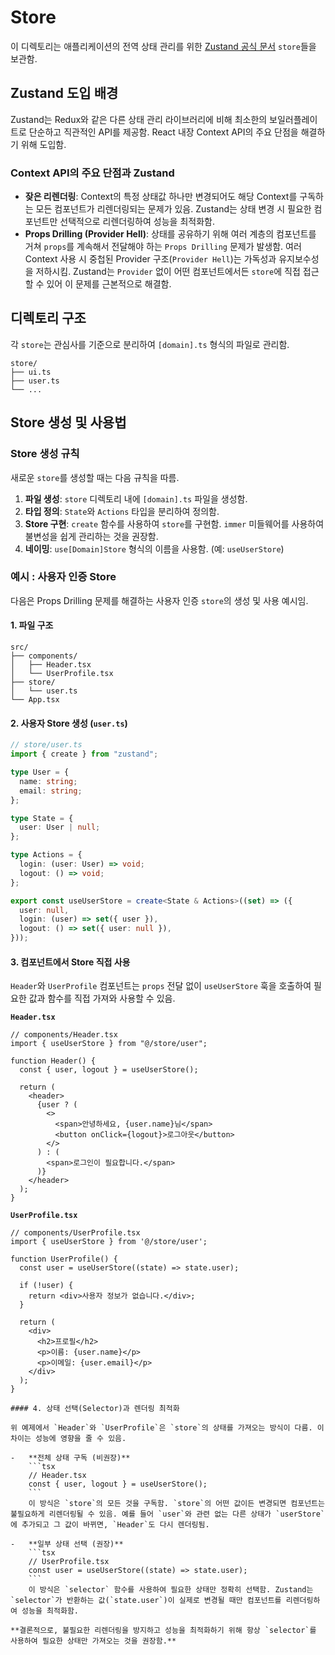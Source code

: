 # Store

이 디렉토리는 애플리케이션의 전역 상태 관리를 위한 [Zustand 공식 문서](https://docs.pmnd.rs/zustand/getting-started/introduction) `store`들을 보관함.

## Zustand 도입 배경

Zustand는 Redux와 같은 다른 상태 관리 라이브러리에 비해 최소한의 보일러플레이트로 단순하고 직관적인 API를 제공함. React 내장 Context API의 주요 단점을 해결하기 위해 도입함.

### Context API의 주요 단점과 Zustand

- **잦은 리렌더링**: Context의 특정 상태값 하나만 변경되어도 해당 Context를 구독하는 모든 컴포넌트가 리렌더링되는 문제가 있음. Zustand는 상태 변경 시 필요한 컴포넌트만 선택적으로 리렌더링하여 성능을 최적화함.
- **Props Drilling (Provider Hell)**: 상태를 공유하기 위해 여러 계층의 컴포넌트를 거쳐 `props`를 계속해서 전달해야 하는 `Props Drilling` 문제가 발생함. 여러 Context 사용 시 중첩된 Provider 구조(`Provider Hell`)는 가독성과 유지보수성을 저하시킴. Zustand는 `Provider` 없이 어떤 컴포넌트에서든 `store`에 직접 접근할 수 있어 이 문제를 근본적으로 해결함.

## 디렉토리 구조

각 `store`는 관심사를 기준으로 분리하여 `[domain].ts` 형식의 파일로 관리함.

```
store/
├── ui.ts
├── user.ts
└── ...
```

## Store 생성 및 사용법

### Store 생성 규칙

새로운 `store`를 생성할 때는 다음 규칙을 따름.

1.  **파일 생성**: `store` 디렉토리 내에 `[domain].ts` 파일을 생성함.
2.  **타입 정의**: `State`와 `Actions` 타입을 분리하여 정의함.
3.  **Store 구현**: `create` 함수를 사용하여 `store`를 구현함. `immer` 미들웨어를 사용하여 불변성을 쉽게 관리하는 것을 권장함.
4.  **네이밍**: `use[Domain]Store` 형식의 이름을 사용함. (예: `useUserStore`)

### 예시 : 사용자 인증 Store

다음은 Props Drilling 문제를 해결하는 사용자 인증 `store`의 생성 및 사용 예시임.

#### 1. 파일 구조

```
src/
├── components/
│   ├── Header.tsx
│   └── UserProfile.tsx
├── store/
│   └── user.ts
└── App.tsx
```

#### 2. 사용자 Store 생성 (`user.ts`)

```typescript
// store/user.ts
import { create } from "zustand";

type User = {
  name: string;
  email: string;
};

type State = {
  user: User | null;
};

type Actions = {
  login: (user: User) => void;
  logout: () => void;
};

export const useUserStore = create<State & Actions>((set) => ({
  user: null,
  login: (user) => set({ user }),
  logout: () => set({ user: null }),
}));
```

#### 3. 컴포넌트에서 Store 직접 사용

`Header`와 `UserProfile` 컴포넌트는 `props` 전달 없이 `useUserStore` 훅을 호출하여 필요한 값과 함수를 직접 가져와 사용할 수 있음.

**`Header.tsx`**

```tsx
// components/Header.tsx
import { useUserStore } from "@/store/user";

function Header() {
  const { user, logout } = useUserStore();

  return (
    <header>
      {user ? (
        <>
          <span>안녕하세요, {user.name}님</span>
          <button onClick={logout}>로그아웃</button>
        </>
      ) : (
        <span>로그인이 필요합니다.</span>
      )}
    </header>
  );
}
```

**`UserProfile.tsx`**

````tsx
// components/UserProfile.tsx
import { useUserStore } from '@/store/user';

function UserProfile() {
  const user = useUserStore((state) => state.user);

  if (!user) {
    return <div>사용자 정보가 없습니다.</div>;
  }

  return (
    <div>
      <h2>프로필</h2>
      <p>이름: {user.name}</p>
      <p>이메일: {user.email}</p>
    </div>
  );
}

#### 4. 상태 선택(Selector)과 렌더링 최적화

위 예제에서 `Header`와 `UserProfile`은 `store`의 상태를 가져오는 방식이 다름. 이 차이는 성능에 영향을 줄 수 있음.

-   **전체 상태 구독 (비권장)**
    ```tsx
    // Header.tsx
    const { user, logout } = useUserStore();
    ```
    이 방식은 `store`의 모든 것을 구독함. `store`의 어떤 값이든 변경되면 컴포넌트는 불필요하게 리렌더링될 수 있음. 예를 들어 `user`와 관련 없는 다른 상태가 `userStore`에 추가되고 그 값이 바뀌면, `Header`도 다시 렌더링됨.

-   **일부 상태 선택 (권장)**
    ```tsx
    // UserProfile.tsx
    const user = useUserStore((state) => state.user);
    ```
    이 방식은 `selector` 함수를 사용하여 필요한 상태만 정확히 선택함. Zustand는 `selector`가 반환하는 값(`state.user`)이 실제로 변경될 때만 컴포넌트를 리렌더링하여 성능을 최적화함.

**결론적으로, 불필요한 리렌더링을 방지하고 성능을 최적화하기 위해 항상 `selector`를 사용하여 필요한 상태만 가져오는 것을 권장함.**
````
